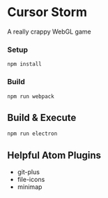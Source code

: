 # Cursor Storm
A really crappy WebGL game

### Setup
`npm install`

### Build
`npm run webpack`

## Build & Execute
`npm run electron`

## Helpful Atom Plugins
- git-plus
- file-icons
- minimap
